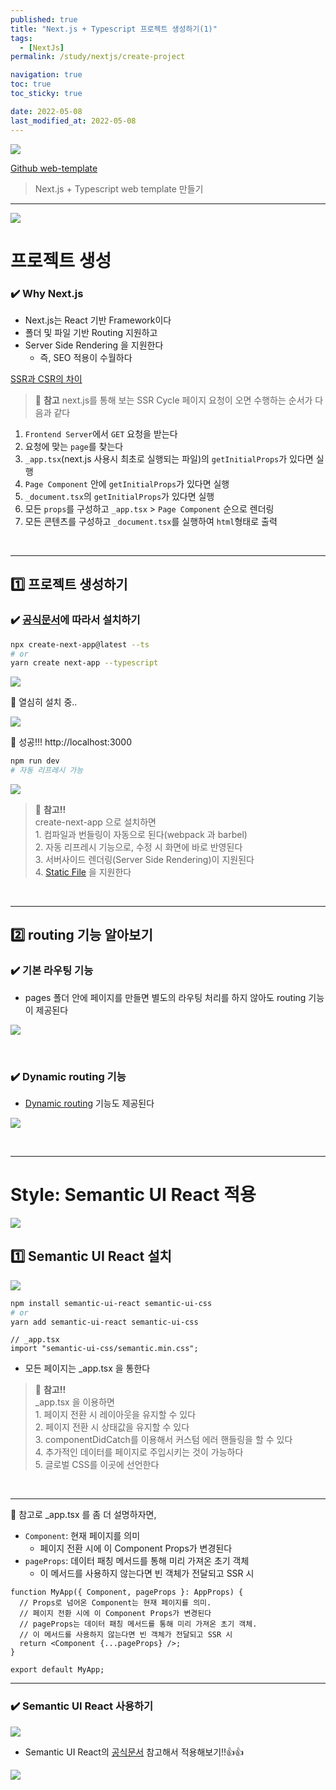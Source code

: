 ```yaml
---
published: true
title: "Next.js + Typescript 프로젝트 생성하기(1)"
tags:
  - [NextJs]
permalink: /study/nextjs/create-project

navigation: true
toc: true
toc_sticky: true

date: 2022-05-08
last_modified_at: 2022-05-08
---
```


![](https://velog.velcdn.com/images/april_5/post/48015068-4591-4135-80d0-9df2587dda6d/image.png)

[Github web-template](https://github.com/yurim45/web-template)

> Next.js + Typescript web template 만들기

---

![](https://images.velog.io/images/april_5/post/ed0c0e6c-1e8d-4b42-bae5-fa9dc7431082/image.png)

# 프로젝트 생성

### ✔️ Why Next.js

- Next.js는 React 기반 Framework이다
- 폴더 및 파일 기반 Routing 지원하고
- Server Side Rendering 을 지원한다
  - 즉, SEO 적용이 수월하다

[SSR과 CSR의 차이](https://velog.io/@april_5/SSR%EA%B3%BC-CSR%EC%9D%98-%EC%B0%A8%EC%9D%B4)

> 📌 **참고** next.js를 통해 보는 SSR Cycle
> 페이지 요청이 오면 수행하는 순서가 다음과 같다 <br />

1. `Frontend Server`에서 `GET` 요청을 받는다
2. 요청에 맞는 `page`를 찾는다
3. `_app.tsx`(next.js 사용시 최초로 실행되는 파일)의 `getInitialProps`가 있다면 실행
4. `Page Component` 안에 `getInitialProps`가 있다면 실행
5. `_document.tsx`의 `getInitialProps`가 있다면 실행
6. 모든 `props`를 구성하고 `_app.tsx` > `Page Component` 순으로 렌더링
7. 모든 콘텐츠를 구성하고 `_document.tsx`를 실행하여 `html`형태로 출력

<br />

---

## 1️⃣ 프로젝트 생성하기

### ✔️ [공식문서](https://nextjs.org/docs/basic-features/typescript)에 따라서 설치하기

```bash
npx create-next-app@latest --ts
# or
yarn create next-app --typescript
```

![](https://images.velog.io/images/april_5/post/d273de4b-4e82-4441-b958-3ac195eae63d/image.png)

💬 열심히 설치 중..

![](https://images.velog.io/images/april_5/post/366ad0a1-58b1-42ed-ba97-545dc4a8b969/image.png)

💬 성공!!! http://localhost:3000

```bash
npm run dev
# 자동 리프레시 가능
```

![](https://images.velog.io/images/april_5/post/36027f63-089a-4315-8757-4218d9e046f3/image.png)

> 📌 **참고!!** <br /> create-next-app 으로 설치하면 <br /> 1. 컴파일과 번들링이 자동으로 된다(webpack 과 barbel) <br /> 2. 자동 리프레시 기능으로, 수정 시 화면에 바로 반영된다 <br /> 3. 서버사이드 렌더링(Server Side Rendering)이 지원된다 <br /> 4. [Static File](https://nextjs.org/docs/basic-features/static-file-serving) 을 지원한다

<br />

---

## 2️⃣ routing 기능 알아보기

### ✔️ 기본 라우팅 기능

- pages 폴더 안에 페이지를 만들면 별도의 라우팅 처리를 하지 않아도 routing 기능이 제공된다

![](https://images.velog.io/images/april_5/post/dbafa109-9730-457b-8a43-8055e5ad8b7b/image.png)

<br />

### ✔️ Dynamic routing 기능

- [Dynamic routing](https://nextjs.org/docs/routing/dynamic-routes) 기능도 제공된다

![](https://images.velog.io/images/april_5/post/9f1e6a83-f9b7-4a69-b8b3-5b12387f5868/image.png)

<br />

---

# Style: Semantic UI React 적용

![](https://images.velog.io/images/april_5/post/3db2bfee-801c-49e7-a3af-a785e2ef2630/image.png)

## 1️⃣ Semantic UI React 설치

![](https://images.velog.io/images/april_5/post/3eea71d6-01d0-408f-b851-c62fce15ad4b/image.png)

```bash
npm install semantic-ui-react semantic-ui-css
# or
yarn add semantic-ui-react semantic-ui-css
```

```tsx
// _app.tsx
import "semantic-ui-css/semantic.min.css";
```

- 모든 페이지는 \_app.tsx 을 통한다

> 📌 **참고!!** <br /> \_app.tsx 을 이용하면 <br /> 1. 페이지 전환 시 레이아웃을 유지할 수 있다 <br /> 2. 페이지 전환 시 상태값을 유지할 수 있다 <br /> 3. componentDidCatch를 이용해서 커스텀 에러 핸들링을 할 수 있다 <br /> 4. 추가적인 데이터를 페이지로 주입시키는 것이 가능하다 <br /> 5. 글로벌 CSS를 이곳에 선언한다

<br />

---

📌 참고로 \_app.tsx 를 좀 더 설명하자면,

- `Component`: 현재 페이지를 의미
  - 페이지 전환 시에 이 Component Props가 변경된다
- `pageProps`: 데이터 패칭 메서드를 통해 미리 가져온 초기 객체
  - 이 메서드를 사용하지 않는다면 빈 객체가 전달되고 SSR 시

```tsx
function MyApp({ Component, pageProps }: AppProps) {
  // Props로 넘어온 Component는 현재 페이지를 의미.
  // 페이지 전환 시에 이 Component Props가 변경된다
  // pageProps는 데이터 패칭 메서드를 통해 미리 가져온 초기 객체.
  // 이 메서드를 사용하지 않는다면 빈 객체가 전달되고 SSR 시
  return <Component {...pageProps} />;
}

export default MyApp;
```

---

### ✔️ Semantic UI React 사용하기

![](https://images.velog.io/images/april_5/post/3bfed618-9f36-4571-960b-21f14105b265/image.png)

- Semantic UI React의 [공식문서](https://react.semantic-ui.com/elements/header/#types-users-icon) 참고해서 적용해보기!!👍👍

![](https://images.velog.io/images/april_5/post/d8745bdc-d93a-4393-877e-d9f172c4d22d/image.png)
